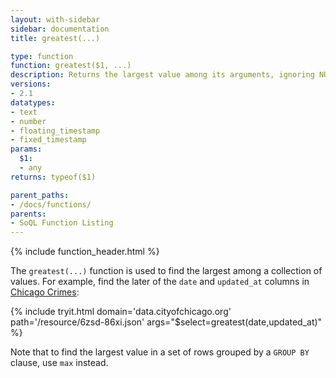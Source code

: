 ```yaml
---
layout: with-sidebar
sidebar: documentation
title: greatest(...)

type: function
function: greatest($1, ...)
description: Returns the largest value among its arguments, ignoring NULLs.
versions:
- 2.1
datatypes:
- text
- number
- floating_timestamp
- fixed_timestamp
params:
  $1:
  - any
returns: typeof($1)

parent_paths: 
- /docs/functions/
parents: 
- SoQL Function Listing 
---
```


{% include function_header.html %}

The `greatest(...)` function is used to find the largest among a collection of values. For example, find the later of the `date` and `updated_at` columns in [Chicago Crimes](http://data.cityofchicago.org/d/6zsd-86xi):

{% include tryit.html domain='data.cityofchicago.org' path='/resource/6zsd-86xi.json' args="$select=greatest(date,updated_at)" %}

Note that to find the largest value in a set of rows grouped by a `GROUP BY` clause, use `max` instead.

